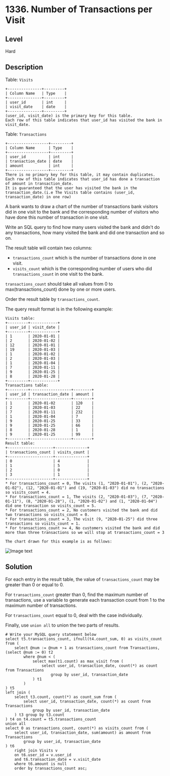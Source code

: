 # 1336. Number of Transactions per Visit
## Level
Hard

## Description
Table: `Visits`
```
+---------------+---------+
| Column Name   | Type    |
+---------------+---------+
| user_id       | int     |
| visit_date    | date    |
+---------------+---------+
(user_id, visit_date) is the primary key for this table.
Each row of this table indicates that user_id has visited the bank in visit_date.
```

Table: `Transactions`
```
+------------------+---------+
| Column Name      | Type    |
+------------------+---------+
| user_id          | int     |
| transaction_date | date    |
| amount           | int     |
+------------------+---------+
There is no primary key for this table, it may contain duplicates.
Each row of this table indicates that user_id has done a transaction of amount in transaction_date.
It is guaranteed that the user has visited the bank in the transaction_date.(i.e The Visits table contains (user_id, transaction_date) in one row)
```

A bank wants to draw a chart of the number of transactions bank visitors did in one visit to the bank and the corresponding number of visitors who have done this number of transaction in one visit.

Write an SQL query to find how many users visited the bank and didn't do any transactions, how many visited the bank and did one transaction and so on.

The result table will contain two columns:

* `transactions_count` which is the number of transactions done in one visit.
* `visits_count` which is the corresponding number of users who did `transactions_count` in one visit to the bank.

`transactions_count` should take all values from 0 to max(transactions_count) done by one or more users.

Order the result table by `transactions_count`.

The query result format is in the following example:
```
Visits table:
+---------+------------+
| user_id | visit_date |
+---------+------------+
| 1       | 2020-01-01 |
| 2       | 2020-01-02 |
| 12      | 2020-01-01 |
| 19      | 2020-01-03 |
| 1       | 2020-01-02 |
| 2       | 2020-01-03 |
| 1       | 2020-01-04 |
| 7       | 2020-01-11 |
| 9       | 2020-01-25 |
| 8       | 2020-01-28 |
+---------+------------+
Transactions table:
+---------+------------------+--------+
| user_id | transaction_date | amount |
+---------+------------------+--------+
| 1       | 2020-01-02       | 120    |
| 2       | 2020-01-03       | 22     |
| 7       | 2020-01-11       | 232    |
| 1       | 2020-01-04       | 7      |
| 9       | 2020-01-25       | 33     |
| 9       | 2020-01-25       | 66     |
| 8       | 2020-01-28       | 1      |
| 9       | 2020-01-25       | 99     |
+---------+------------------+--------+
Result table:
+--------------------+--------------+
| transactions_count | visits_count |
+--------------------+--------------+
| 0                  | 4            |
| 1                  | 5            |
| 2                  | 0            |
| 3                  | 1            |
+--------------------+--------------+
* For transactions_count = 0, The visits (1, "2020-01-01"), (2, "2020-01-02"), (12, "2020-01-01") and (19, "2020-01-03") did no transactions so visits_count = 4.
* For transactions_count = 1, The visits (2, "2020-01-03"), (7, "2020-01-11"), (8, "2020-01-28"), (1, "2020-01-02") and (1, "2020-01-04") did one transaction so visits_count = 5.
* For transactions_count = 2, No customers visited the bank and did two transactions so visits_count = 0.
* For transactions_count = 3, The visit (9, "2020-01-25") did three transactions so visits_count = 1.
* For transactions_count >= 4, No customers visited the bank and did more than three transactions so we will stop at transactions_count = 3

The chart drawn for this example is as follows:
```
![Image text](https://assets.leetcode.com/uploads/2020/01/31/chart.png)

## Solution
For each entry in the result table, the value of `transactions_count` may be greater than 0 or equal to 0.

For `transactions_count` greater than 0, find the maximum number of transactions, use a variable to generate each transaction count from 1 to the maximum number of transactions.

For `transactions_count` equal to 0, deal with the case individually.

Finally, use `union all` to union the two parts of results.
```
# Write your MySQL query statement below
select t5.transactions_count, ifnull(t4.count_sum, 0) as visits_count from (
    select @num := @num + 1 as transactions_count from Transactions, (select @num := 0) t2
        where @num < (
            select max(t1.count) as max_visit from (
                select user_id, transaction_date, count(*) as count from Transactions
                    group by user_id, transaction_date
            ) t1
        )
) t5
left join (
    select t3.count, count(*) as count_sum from (
        select user_id, transaction_date, count(*) as count from Transactions
            group by user_id, transaction_date
    ) t3 group by t3.count
) t4 on t4.count = t5.transactions_count
union all
select 0 as transactions_count, count(*) as visits_count from (
    select user_id, transaction_date, sum(amount) as amount from Transactions
        group by user_id, transaction_date
) t6
    right join Visits v
    on t6.user_id = v.user_id
    and t6.transaction_date = v.visit_date
    where t6.amount is null
    order by transactions_count asc;
```
